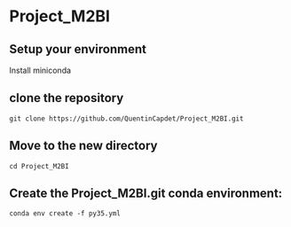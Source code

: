 # Project_M2BI


## Setup your environment

Install miniconda

## clone the repository

```
git clone https://github.com/QuentinCapdet/Project_M2BI.git
```

## Move to the new directory

```
cd Project_M2BI
```

## Create the Project_M2BI.git conda environment:

```
conda env create -f py35.yml
```
